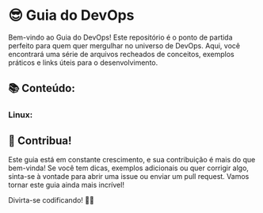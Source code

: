 # 😎 Guia do DevOps

Bem-vindo ao Guia do DevOps! Este repositório é o ponto de partida perfeito para quem quer mergulhar no universo de DevOps. Aqui, você encontrará uma série de arquivos recheados de conceitos, exemplos práticos e links úteis para o desenvolvimento.


## 📚 Conteúdo:

### Linux:



## 🤝 Contribua!

Este guia está em constante crescimento, e sua contribuição é mais do que bem-vinda! Se você tem dicas, exemplos adicionais ou quer corrigir algo, sinta-se à vontade para abrir uma issue ou enviar um pull request. Vamos tornar este guia ainda mais incrível!

Divirta-se codificando! 🚀✨